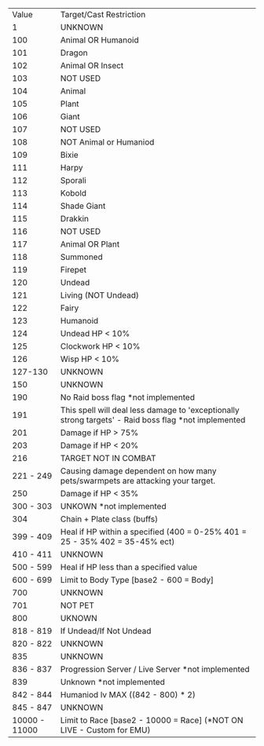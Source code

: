 |||
|--- |--- |
|Value|Target/Cast Restriction|
|1|UNKNOWN|
|100|Animal OR Humanoid|
|101|Dragon|
|102|Animal OR Insect|
|103|NOT USED|
|104|Animal|
|105|Plant|
|106|Giant|
|107|NOT USED|
|108|NOT Animal or Humaniod|
|109|Bixie|
|111|Harpy|
|112|Sporali|
|113|Kobold|
|114|Shade Giant|
|115|Drakkin|
|116|NOT USED|
|117|Animal OR Plant|
|118|Summoned|
|119|Firepet|
|120|Undead|
|121|Living (NOT Undead)|
|122|Fairy|
|123|Humanoid|
|124|Undead HP < 10%|
|125|Clockwork HP < 10%|
|126|Wisp HP < 10%|
|127-130|UNKNOWN|
|150|UNKNOWN|
|190|No Raid boss flag *not implemented|
|191|This spell will deal less damage to 'exceptionally strong targets' - Raid boss flag *not implemented|
|201|Damage if HP > 75%|
|203|Damage if HP < 20%|
|216|TARGET NOT IN COMBAT|
|221 - 249|Causing damage dependent on how many pets/swarmpets are attacking your target.|
|250|Damage if HP < 35%|
|300 - 303|UNKOWN *not implemented|
|304|Chain + Plate class (buffs)|
|399 - 409|Heal if HP within a specified (400 = 0-25% 401 = 25 - 35% 402 = 35-45% ect)|
|410 - 411|UNKNOWN|
|500 - 599|Heal if HP less than a specified value|
|600 - 699|Limit to Body Type [base2 - 600 = Body]|
|700|UNKNOWN|
|701|NOT PET|
|800|UKNOWN|
|818 - 819|If Undead/If Not Undead|
|820 - 822|UNKNOWN|
|835|UNKNOWN|
|836 - 837|Progression Server / Live Server *not implemented|
|839|Unknown *not implemented|
|842 - 844|Humaniod lv MAX ((842 - 800) * 2)|
|845 - 847|UNKNOWN|
|10000 - 11000|Limit to Race [base2 - 10000 = Race] (*NOT ON LIVE - Custom for EMU)|
